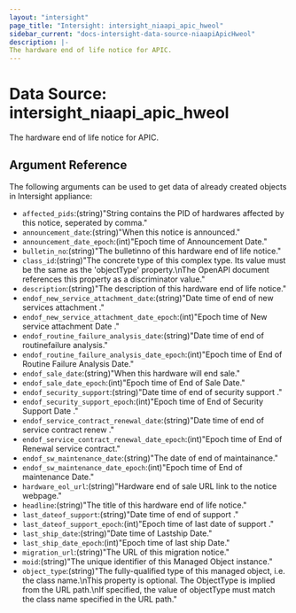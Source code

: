 ```yaml
---
layout: "intersight"
page_title: "Intersight: intersight_niaapi_apic_hweol"
sidebar_current: "docs-intersight-data-source-niaapiApicHweol"
description: |-
The hardware end of life notice for APIC.
---
```


# Data Source: intersight_niaapi_apic_hweol
The hardware end of life notice for APIC.
## Argument Reference
The following arguments can be used to get data of already created objects in Intersight appliance:
* `affected_pids`:(string)"String contains the PID of hardwares affected by this notice, seperated by comma."
* `announcement_date`:(string)"When this notice is announced."
* `announcement_date_epoch`:(int)"Epoch time of Announcement Date."
* `bulletin_no`:(string)"The bulletinno of this hardware end of life notice."
* `class_id`:(string)"The concrete type of this complex type. Its value must be the same as the 'objectType' property.\nThe OpenAPI document references this property as a discriminator value."
* `description`:(string)"The description of this hardware end of life notice."
* `endof_new_service_attachment_date`:(string)"Date time of end of new services attachment  ."
* `endof_new_service_attachment_date_epoch`:(int)"Epoch time of New service attachment Date ."
* `endof_routine_failure_analysis_date`:(string)"Date time of end of routinefailure analysis."
* `endof_routine_failure_analysis_date_epoch`:(int)"Epoch time of End of Routine Failure Analysis Date."
* `endof_sale_date`:(string)"When this hardware will end sale."
* `endof_sale_date_epoch`:(int)"Epoch time of End of Sale Date."
* `endof_security_support`:(string)"Date time of end of security support ."
* `endof_security_support_epoch`:(int)"Epoch time of End of Security Support Date ."
* `endof_service_contract_renewal_date`:(string)"Date time of end of service contract renew ."
* `endof_service_contract_renewal_date_epoch`:(int)"Epoch time of End of Renewal service contract."
* `endof_sw_maintenance_date`:(string)"The date of end of maintainance."
* `endof_sw_maintenance_date_epoch`:(int)"Epoch time of End of maintenance Date."
* `hardware_eol_url`:(string)"Hardware end of sale URL link to the notice webpage."
* `headline`:(string)"The title of this hardware end of life notice."
* `last_dateof_support`:(string)"Date time of end of support ."
* `last_dateof_support_epoch`:(int)"Epoch time of last date of support ."
* `last_ship_date`:(string)"Date time of Lastship Date."
* `last_ship_date_epoch`:(int)"Epoch time of last ship Date."
* `migration_url`:(string)"The URL of this migration notice."
* `moid`:(string)"The unique identifier of this Managed Object instance."
* `object_type`:(string)"The fully-qualified type of this managed object, i.e. the class name.\nThis property is optional. The ObjectType is implied from the URL path.\nIf specified, the value of objectType must match the class name specified in the URL path."

